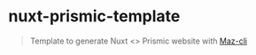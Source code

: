 # nuxt-prismic-template

> Template to generate Nuxt <> Prismic website with [Maz-cli](https://github.com/LouisMazel/maz-cli)
